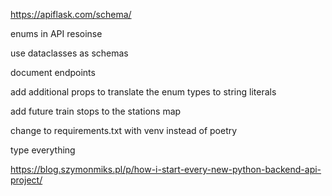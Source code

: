  https://apiflask.com/schema/
 
enums in API resoinse

use dataclasses as schemas

document endpoints

add additional props to translate the enum types to string literals

add future train stops to the stations map

change to requirements.txt with venv instead of poetry

type everything


https://blog.szymonmiks.pl/p/how-i-start-every-new-python-backend-api-project/
